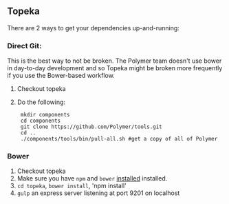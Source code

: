 Topeka
------

There are 2 ways to get your dependencies up-and-running:

### Direct Git:

This is the best way to not be broken. The Polymer team doesn't use bower in day-to-day development and so Topeka might be broken more frequently if you use the Bower-based workflow.

1. Checkout topeka
2. Do the following:

        mkdir components
        cd components
        git clone https://github.com/Polymer/tools.git
        cd ..
        ./components/tools/bin/pull-all.sh #get a copy of all of Polymer

### Bower

  1. Checkout topeka
  2. Make sure you have `npm` and `bower` [installed](http://bower.io/) installed.
  3. `cd topeka`, `bower install`, 'npm install'
  4. `gulp` an express server listening at port 9201 on localhost

